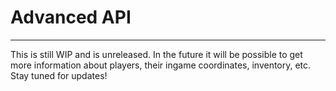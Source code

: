 # Advanced API
---
This is still WIP and is unreleased.
In the future it will be possible to get more information about players, their ingame coordinates, inventory, etc.
Stay tuned for updates!